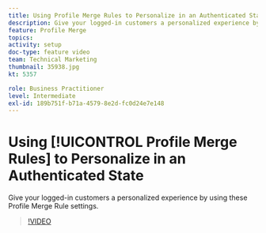 ```yaml
---
title: Using Profile Merge Rules to Personalize in an Authenticated State
description: Give your logged-in customers a personalized experience by using these Profile Merge Rule settings.
feature: Profile Merge
topics: 
activity: setup
doc-type: feature video
team: Technical Marketing
thumbnail: 35938.jpg
kt: 5357

role: Business Practitioner
level: Intermediate
exl-id: 189b751f-b71a-4579-8e2d-fc0d24e7e148
---
```

# Using [!UICONTROL Profile Merge Rules] to Personalize in an Authenticated State

Give your logged-in customers a personalized experience by using these Profile Merge Rule settings.

>[!VIDEO](https://video.tv.adobe.com/v/35938/?quality=12&learn=on)
